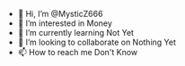 - 👋 Hi, I’m @MysticZ666
- 👀 I’m interested in Money
- 🌱 I’m currently learning Not Yet
- 💞️ I’m looking to collaborate on Nothing Yet
- 📫 How to reach me Don't Know

<!---
MysticZ666/MysticZ666 is a ✨ special ✨ repository because its `README.md` (this file) appears on your GitHub profile.
You can click the Preview link to take a look at your changes.
--->

